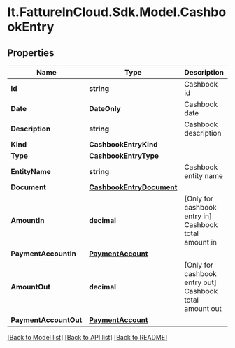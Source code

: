 # It.FattureInCloud.Sdk.Model.CashbookEntry

## Properties

Name | Type | Description | Notes
------------ | ------------- | ------------- | -------------
**Id** | **string** | Cashbook id | [optional] 
**Date** | **DateOnly** | Cashbook date | [optional] 
**Description** | **string** | Cashbook description | [optional] 
**Kind** | **CashbookEntryKind** |  | [optional] 
**Type** | **CashbookEntryType** |  | [optional] 
**EntityName** | **string** | Cashbook entity name | [optional] 
**Document** | [**CashbookEntryDocument**](CashbookEntryDocument.md) |  | [optional] 
**AmountIn** | **decimal** | [Only for cashbook entry in] Cashbook total amount in | [optional] 
**PaymentAccountIn** | [**PaymentAccount**](PaymentAccount.md) |  | [optional] 
**AmountOut** | **decimal** | [Only for cashbook entry out] Cashbook total amount out | [optional] 
**PaymentAccountOut** | [**PaymentAccount**](PaymentAccount.md) |  | [optional] 

[[Back to Model list]](../../README.md#documentation-for-models) [[Back to API list]](../../README.md#documentation-for-api-endpoints) [[Back to README]](../../README.md)

